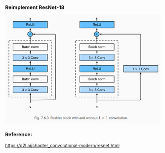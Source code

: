### Reimplement ResNet-18

![ResNet18 Block](../images/ResNet18.png)

### Reference: 

https://d2l.ai/chapter_convolutional-modern/resnet.html
